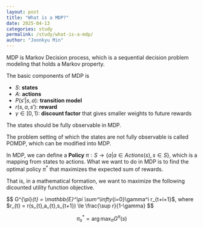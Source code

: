 ```yaml
---
layout: post
title: "What is a MDP?"
date: 2025-04-13
categories: study
permalink: /study/what-is-a-mdp/
author: "Joonkyu Min"
---
```


MDP is Markov Decision process, which is a sequential decision problem modeling that holds a Markov property.

The basic components of MDP is 
- $S$: **states**
- $A$: **actions**
- $P(s'|s,a)$: **transition model**
- $r(s, a, s')$: **reward**
- $\gamma \in[0,1)$: **discount factor** that gives smaller weights to future rewards

The states should be fully observable in MDP.

The problem setting of which the states are not fully observable is called POMDP, which can be modified into MDP.

In MDP, we can define a **Policy** $\pi:S\rightarrow \{a|a\in Actions(s), s\in S\}$, which is a mapping from states to actions.
What we want to do in MDP is to find the optimal policy $\pi^*$ that maximizes the expected sum of rewards.

That is, in a mathematical formation, we want to maximize the following dicounted utility function objective.

$$
G^\{\pi}_{t} = \mathbb{E}^\pi \sum^\infty_{i=0}\gamma^i r_{t+i+1}$, where $r_{t} = r(s_{t},a_{t},s_{t+1}) \le \frac{\sup r}{1-\gamma}
$$

$$
\pi_{s}^*=\arg \max_{\pi}G^\pi(s)
$$

